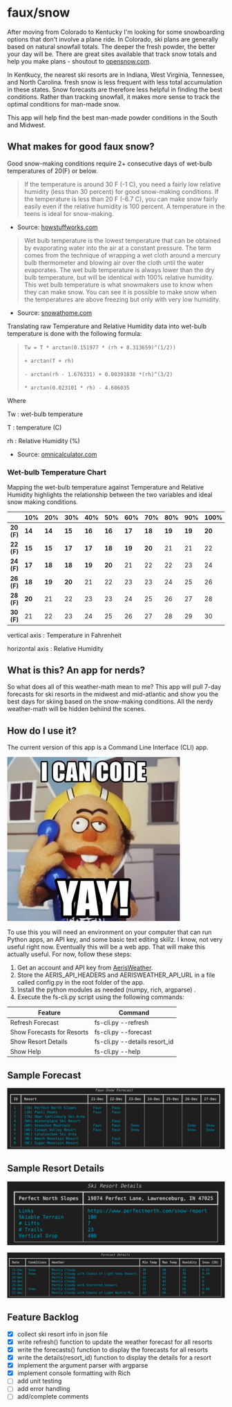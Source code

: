 # faux/snow

After moving from Colorado to Kentucky I'm looking for some snowboarding options that don't involve a plane ride. In Colorado, ski plans are generally based on natural snowfall totals. The deeper the fresh powder, the better your day will be. There are great sites available that track snow totals and help you make plans - shoutout to [opensnow.com](https://opensnow.com).

In Kentkucy, the nearest ski resorts are in Indiana, West Virginia, Tennessee, and North Carolina. fresh snow is less frequent  with less total accumulation in these states. Snow forecasts are therefore less helpful in finding the best conditions. Rather than tracking snowfall, it makes more sense to track the optimal conditions for man-made snow. 

This app will help find the best man-made powder conditions in the South and Midwest.
## What makes for good faux snow?

Good snow-making conditions require 2+ consecutive days of wet-bulb temperatures of 20(F) or below.

> If the temperature is around 30 F (-1 C), you need a fairly low relative humidity (less than 30 percent) for good snow-making conditions. If the temperature is less than 20 F (-6.7 C), you can make snow fairly easily even if the relative humidity is 100 percent. A temperature in the teens is ideal for snow-making.

- Source:  [howstuffworks.com](https://adventure.howstuffworks.com/outdoor-activities/snow-sports/snow-maker3.htm)

> Wet bulb temperature is the lowest temperature that can be obtained by evaporating water into the air at a constant pressure. The term comes from the technique of wrapping a wet cloth around a mercury bulb thermometer and blowing air over the cloth until the water evaporates. The wet bulb temperature is always lower than the dry bulb temperature, but will be identical with 100% relative humidity. This wet bulb temperature is what snowmakers use to know when they can make snow. You can see it is possible to make snow when the temperatures are above freezing but only with very low humidity. 

- Source: [snowathome.com](https://www.snowathome.com/pdf/wet_bulb_chart_fahrenheit.pdf)


Translating raw Temperature and Relative Humidity data into wet-bulb temperature is done with the following formula:

> `Tw = T * arctan(0.151977 * (rh + 8.313659)^(1/2)) `
> 
> `+ arctan(T + rh) `
> 
> `- arctan(rh - 1.676331) + 0.00391838 *(rh)^(3/2) `
> 
> `* arctan(0.023101 * rh) - 4.686035`

Where 

Tw
: wet-bulb temperature 

T
: temperature (C)

rh
: Relative Humidity (%)


- Source: [omnicalculator.com](https://www.omnicalculator.com/physics/wet-bulb#how-to-calculate-the-wet-bulb-temperature)

### Wet-bulb Temperature Chart

Mapping the wet-bulb temperature against Temperature and Relative Humidity highlights the relationship between the two variables and ideal snow making conditions.

|  | 10% | 20% | 30% | 40% | 50% | 60% | 70% |80% | 90% | 100% |
| --- | --- | --- | --- | --- | --- | --- | --- | --- | --- | --- |
| **20 (F)** | **14** | **14** | **15** | **16** | **16** | **17** | **18** | **19** | **19** | **20** |
| **22 (F)** | **15** | **15** | **17** | **17** | **18** | **19** | **20** | 21 | 21 | 22 |
| **24 (F)** | **17** | **18** | **18** | **19** | **20** | 21 | 22 | 22 | 23 | 24 |
| **26 (F)** | **18** | **19** | **20** | 21 | 22 | 23 | 23 | 24 | 25 | 26 |
| **28 (F)** | **20** | 21 | 22 | 23 | 23 | 24 | 25 | 26 | 27 | 28 |
| **30 (F)** | 21 | 22 | 23 | 24 | 25 | 26 | 27 | 28 | 29 | 30|

vertical axis
: Temperature in Fahrenheit

horizontal axis
: Relative Humidity


## What is this? An app for nerds?

So what does all of this weather-math mean to me? This app will pull 7-day forecasts for ski resorts in the midwest and mid-atlantic and show you the best days for skiing based on the snow-making conditions. All the nerdy weather-math will be hidden behiind the scenes.
## How do I use it?

The current version of this app is a Command Line Interface (CLI) app. 

!['I can code. Yay!'](images/i-can-code-yay.jpg)

To use this you will need an environment on your computer that can run Python apps, an API key, and some basic text editing skillz. I know, not very useful right now. Eventually this will be a web app. That will make this actually useful. For now, follow these steps:


1. Get an account and API key from [AerisWeather](https://rapidapi.com/aerisweather-aerisweather/api/aerisweather1/).
1. Store the AERIS_API_HEADERS and  AERISWEATHER_API_URL in a file called config.py in the root folder of the app. 
1. Install the python modules as needed (numpy, rich, argparse) .
1. Execute the fs-cli.py script using the following commands:

| Feature | Command |
| ----------- | ----------- |
| Refresh Forecast | fs-cli.py --refresh |
| Show Forecasts for Resorts | fs-cli.py --forecast |
| Show Resort Details | fs-cli.py --details resort_id |
| Show Help | fs-cli.py --help |

## Sample Forecast

![forecast screenshot](images/forecast.png)

## Sample Resort Details

![details screenshot](images/details.png)

![details screenshot](images/forecast-details.png)

## Feature Backlog
- [X] collect ski resort info in json file
- [X] write refresh() function to update the weather forecast for all resorts
- [X] write the forecasts() function to display the forecasts for all resorts
- [X] write the details(resort_id) function to display the details for a resort
- [X] implement the argument parser with argparse
- [X] implement console formatting with Rich
- [ ] add unit testing
- [ ] add error handling
- [ ] add/complete comments